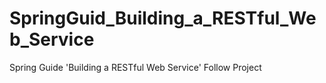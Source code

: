 # SpringGuid_Building_a_RESTful_Web_Service
Spring Guide 'Building a RESTful Web Service' Follow Project
